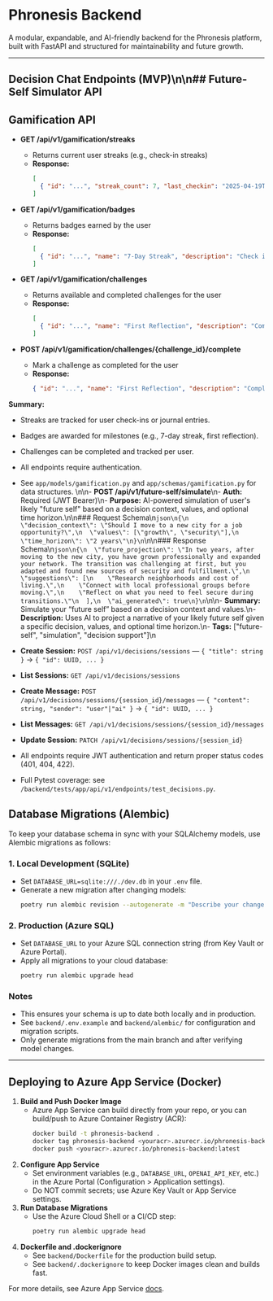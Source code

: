 # Phronesis Backend

A modular, expandable, and AI-friendly backend for the Phronesis platform, built with FastAPI and structured for maintainability and future growth.

---

## Decision Chat Endpoints (MVP)\n\n## Future-Self Simulator API

## Gamification API

- **GET /api/v1/gamification/streaks**
  - Returns current user streaks (e.g., check-in streaks)
  - **Response:**
    ```json
    [
      { "id": "...", "streak_count": 7, "last_checkin": "2025-04-19T12:00:00Z" }
    ]
    ```

- **GET /api/v1/gamification/badges**
  - Returns badges earned by the user
  - **Response:**
    ```json
    [
      { "id": "...", "name": "7-Day Streak", "description": "Check in 7 days in a row", "awarded_at": "2025-04-19T12:00:00Z" }
    ]
    ```

- **GET /api/v1/gamification/challenges**
  - Returns available and completed challenges for the user
  - **Response:**
    ```json
    [
      { "id": "...", "name": "First Reflection", "description": "Complete your first reflection", "is_active": true, "completed_at": null }
    ]
    ```

- **POST /api/v1/gamification/challenges/{challenge_id}/complete**
  - Mark a challenge as completed for the user
  - **Response:**
    ```json
    { "id": "...", "name": "First Reflection", "description": "Complete your first reflection", "is_active": true, "completed_at": "2025-04-19T12:00:00Z" }
    ```

**Summary:**
- Streaks are tracked for user check-ins or journal entries.
- Badges are awarded for milestones (e.g., 7-day streak, first reflection).
- Challenges can be completed and tracked per user.
- All endpoints require authentication.
- See `app/models/gamification.py` and `app/schemas/gamification.py` for data structures.
\n\n- **POST /api/v1/future-self/simulate**\n- **Auth:** Required (JWT Bearer)\n- **Purpose:** AI-powered simulation of user's likely \"future self\" based on a decision context, values, and optional time horizon.\n\n### Request Schema\n```json\n{\n  \"decision_context\": \"Should I move to a new city for a job opportunity?\",\n  \"values\": [\"growth\", \"security\"],\n  \"time_horizon\": \"2 years\"\n}\n```\n\n### Response Schema\n```json\n{\n  \"future_projection\": \"In two years, after moving to the new city, you have grown professionally and expanded your network. The transition was challenging at first, but you adapted and found new sources of security and fulfillment.\",\n  \"suggestions\": [\n    \"Research neighborhoods and cost of living.\",\n    \"Connect with local professional groups before moving.\",\n    \"Reflect on what you need to feel secure during transitions.\"\n  ],\n  \"ai_generated\": true\n}\n```\n\n- **Summary:** Simulate your “future self” based on a decision context and values.\n- **Description:** Uses AI to project a narrative of your likely future self given a specific decision, values, and optional time horizon.\n- **Tags:** [\"future-self\", \"simulation\", \"decision support\"]\n

- **Create Session:** `POST /api/v1/decisions/sessions` — `{ "title": string }` → `{ "id": UUID, ... }`
- **List Sessions:** `GET /api/v1/decisions/sessions`
- **Create Message:** `POST /api/v1/decisions/sessions/{session_id}/messages` — `{ "content": string, "sender": "user"|"ai" }` → `{ "id": UUID, ... }`
- **List Messages:** `GET /api/v1/decisions/sessions/{session_id}/messages`
- **Update Session:** `PATCH /api/v1/decisions/sessions/{session_id}`
- All endpoints require JWT authentication and return proper status codes (401, 404, 422).
- Full Pytest coverage: see `/backend/tests/app/api/v1/endpoints/test_decisions.py`.

## Database Migrations (Alembic)

To keep your database schema in sync with your SQLAlchemy models, use Alembic migrations as follows:

### 1. Local Development (SQLite)
- Set `DATABASE_URL=sqlite:///./dev.db` in your `.env` file.
- Generate a new migration after changing models:
  ```sh
  poetry run alembic revision --autogenerate -m "Describe your change"
  ```

### 2. Production (Azure SQL)
- Set `DATABASE_URL` to your Azure SQL connection string (from Key Vault or Azure Portal).
- Apply all migrations to your cloud database:
  ```sh
  poetry run alembic upgrade head
  ```

### Notes
- This ensures your schema is up to date both locally and in production.
- See `backend/.env.example` and `backend/alembic/` for configuration and migration scripts.
- Only generate migrations from the main branch and after verifying model changes.

---

## Deploying to Azure App Service (Docker)

1. **Build and Push Docker Image**
   - Azure App Service can build directly from your repo, or you can build/push to Azure Container Registry (ACR):
     ```sh
     docker build -t phronesis-backend .
     docker tag phronesis-backend <youracr>.azurecr.io/phronesis-backend:latest
     docker push <youracr>.azurecr.io/phronesis-backend:latest
     ```
2. **Configure App Service**
   - Set environment variables (e.g., `DATABASE_URL`, `OPENAI_API_KEY`, etc.) in the Azure Portal (Configuration > Application settings).
   - Do NOT commit secrets; use Azure Key Vault or App Service settings.
3. **Run Database Migrations**
   - Use the Azure Cloud Shell or a CI/CD step:
     ```sh
     poetry run alembic upgrade head
     ```
4. **Dockerfile and .dockerignore**
   - See `backend/Dockerfile` for the production build setup.
   - See `backend/.dockerignore` to keep Docker images clean and builds fast.

For more details, see Azure App Service [docs](https://learn.microsoft.com/en-us/azure/app-service/quickstart-custom-container?tabs=python&pivots=container-linux).
